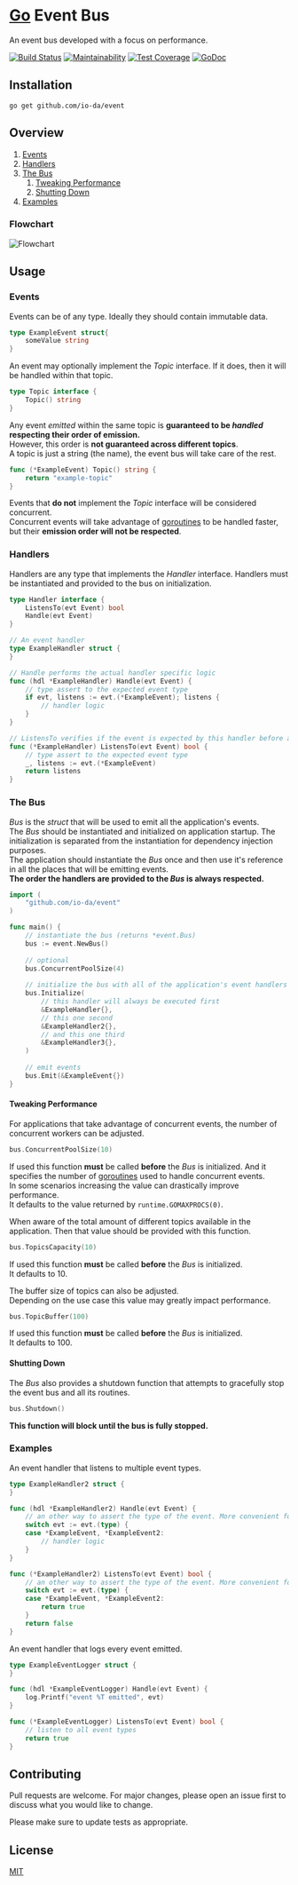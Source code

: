 # [Go](https://golang.org/) Event Bus
An event bus developed with a focus on performance.

[![Build Status](https://travis-ci.org/io-da/event.svg?branch=master)](https://travis-ci.org/io-da/event)
[![Maintainability](https://api.codeclimate.com/v1/badges/f256105248459e250292/maintainability)](https://codeclimate.com/github/io-da/event/maintainability) 
[![Test Coverage](https://api.codeclimate.com/v1/badges/f256105248459e250292/test_coverage)](https://codeclimate.com/github/io-da/event/test_coverage) 
[![GoDoc](https://godoc.org/github.com/io-da/event?status.svg)](https://godoc.org/github.com/io-da/event)  

## Installation
``` go get github.com/io-da/event ```

## Overview
1. [Events](#Events)
2. [Handlers](#Handlers)
3. [The Bus](#The-Bus)  
   1. [Tweaking Performance](#Tweaking-Performance)  
   1. [Shutting Down](#Shutting-Down)  
4. [Examples](#Examples)

### Flowchart
![Flowchart](event-bus-diagram.png?raw=true "Flowchart")

## Usage

### Events
Events can be of any type. Ideally they should contain immutable data.
```go
type ExampleEvent struct{
    someValue string
}
```
An event may optionally implement the _Topic_ interface. If it does, then it will be handled within that topic.   
```go
type Topic interface {
    Topic() string
}
```
Any event _emitted_ within the same topic is **guaranteed to be _handled_ respecting their order of emission.**  
However, this order is **not guaranteed across different topics**.  
A topic is just a string (the name), the event bus will take care of the rest.
```go
func (*ExampleEvent) Topic() string { 
    return "example-topic" 
}
```
Events that **do not** implement the _Topic_ interface will be considered concurrent.  
Concurrent events will take advantage of [goroutines](https://gobyexample.com/goroutines) to be handled faster, but their **emission order will not be respected**.

### Handlers
Handlers are any type that implements the _Handler_ interface. Handlers must be instantiated and provided to the bus on initialization.    
```go
type Handler interface {
    ListensTo(evt Event) bool
    Handle(evt Event)
}
```

```go
// An event handler
type ExampleHandler struct {
}

// Handle performs the actual handler specific logic
func (hdl *ExampleHandler) Handle(evt Event) {
	// type assert to the expected event type
    if evt, listens := evt.(*ExampleEvent); listens {
        // handler logic
    }
}

// ListensTo verifies if the event is expected by this handler before any logic
func (*ExampleHandler) ListensTo(evt Event) bool {
	// type assert to the expected event type
    _, listens := evt.(*ExampleEvent)
    return listens
}
```

### The Bus
_Bus_ is the _struct_ that will be used to emit all the application's events.  
The _Bus_ should be instantiated and initialized on application startup. The initialization is separated from the instantiation for dependency injection purposes.  
The application should instantiate the _Bus_ once and then use it's reference in all the places that will be emitting events.  
**The order the handlers are provided to the _Bus_ is always respected.**
```go
import (
    "github.com/io-da/event"
)

func main() {
    // instantiate the bus (returns *event.Bus)
    bus := event.NewBus()
    
    // optional
    bus.ConcurrentPoolSize(4)
    
    // initialize the bus with all of the application's event handlers
    bus.Initialize(
    	// this handler will always be executed first
    	&ExampleHandler{},
    	// this one second
    	&ExampleHandler2{},
    	// and this one third
    	&ExampleHandler3{},
    )
    
    // emit events
    bus.Emit(&ExampleEvent{})
}
```

#### Tweaking Performance
For applications that take advantage of concurrent events, the number of concurrent workers can be adjusted.
```go
bus.ConcurrentPoolSize(10)
```
If used this function **must** be called **before** the _Bus_ is initialized. And it specifies the number of [goroutines](https://gobyexample.com/goroutines) used to handle concurrent events.  
In some scenarios increasing the value can drastically improve performance.  
It defaults to the value returned by ```runtime.GOMAXPROCS(0)```.  
  
When aware of the total amount of different topics available in the application. Then that value should be provided with this function.
```go
bus.TopicsCapacity(10)
```
If used this function **must** be called **before** the _Bus_ is initialized.  
It defaults to 10.  
  
The buffer size of topics can also be adjusted.  
Depending on the use case this value may greatly impact performance.
```go
bus.TopicBuffer(100)
```
If used this function **must** be called **before** the _Bus_ is initialized.  
It defaults to 100.  

#### Shutting Down
The _Bus_ also provides a shutdown function that attempts to gracefully stop the event bus and all its routines.
```go
bus.Shutdown()
```  
**This function will block until the bus is fully stopped.**

### Examples
An event handler that listens to multiple event types.
```go
type ExampleHandler2 struct {
}

func (hdl *ExampleHandler2) Handle(evt Event) {
	// an other way to assert the type of the event. More convenient for handlers that expect different event types.
    switch evt := evt.(type) {
    case *ExampleEvent, *ExampleEvent2:
        // handler logic
    }
}

func (*ExampleHandler2) ListensTo(evt Event) bool {
	// an other way to assert the type of the event. More convenient for handlers that expect different event types.
    switch evt := evt.(type) {
    case *ExampleEvent, *ExampleEvent2:
        return true
    }
    return false
}
```

An event handler that logs every event emitted.
```go
type ExampleEventLogger struct {
}

func (hdl *ExampleEventLogger) Handle(evt Event) {
    log.Printf("event %T emitted", evt)
}

func (*ExampleEventLogger) ListensTo(evt Event) bool {
    // listen to all event types
    return true
}
```

## Contributing
Pull requests are welcome. For major changes, please open an issue first to discuss what you would like to change.

Please make sure to update tests as appropriate.

## License
[MIT](https://choosealicense.com/licenses/mit/)